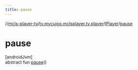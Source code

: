 ```yaml
---
title: pause
---
```

//[mcls-player-tv](../../../index.html)/[tv.mycujoo.mclsplayer.tv.player](../index.html)/[IPlayer](index.html)/[pause](pause.html)



# pause



[androidJvm]\
abstract fun [pause](pause.html)()




